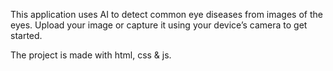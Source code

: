 This application uses AI to detect common eye diseases from images of the eyes.
Upload your image or capture it using your device’s camera to get started.

The project is made with html, css & js.

